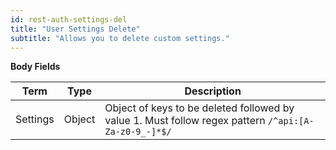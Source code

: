 ```yaml
---
id: rest-auth-settings-del
title: "User Settings Delete"
subtitle: "Allows you to delete custom settings."
---
```


**Body Fields**

Term | Type | Description
-- | -- | --
Settings  |   Object  |   Object of keys to be deleted followed by value 1. Must follow regex pattern `/^api:[A-Za-z0-9_-]*$/`

